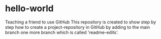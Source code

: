 # hello-world
Teaching a friend to use GitHub
This repository is created to show step by step how to create a project-repository in GitHub by adding to the main branch one more branch which is called 'readme-edits'.
